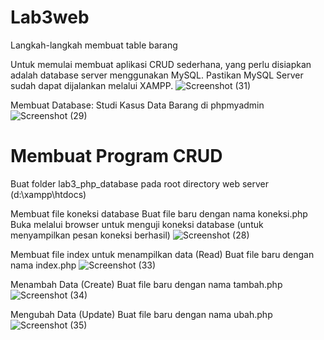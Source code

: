 # Lab3web
Langkah-langkah membuat table barang

Untuk memulai membuat aplikasi CRUD sederhana, yang perlu disiapkan adalah database server
menggunakan MySQL. Pastikan MySQL Server sudah dapat dijalankan melalui XAMPP.
![Screenshot (31)](https://user-images.githubusercontent.com/127826461/227855041-8cffc300-3c08-41f8-afe0-ff6fdd615a9b.png)

Membuat Database: Studi Kasus Data Barang di phpmyadmin
![Screenshot (29)](https://user-images.githubusercontent.com/127826461/227856093-88408d4b-694f-4f5b-8f5d-cdf1c4801bf3.png)

# Membuat Program CRUD
Buat folder lab3_php_database pada root directory web server (d:\xampp\htdocs)

Membuat file koneksi database
Buat file baru dengan nama koneksi.php
Buka melalui browser untuk menguji koneksi database (untuk menyampilkan pesan koneksi berhasil)
![Screenshot (28)](https://user-images.githubusercontent.com/127826461/227856813-75193467-a1c3-4021-9bc0-f9f50a7b8aca.png)

Membuat file index untuk menampilkan data (Read)
Buat file baru dengan nama index.php
![Screenshot (33)](https://user-images.githubusercontent.com/127826461/227857469-833a4c31-bf2a-43fe-a83e-0329391a64a6.png)

Menambah Data (Create)
Buat file baru dengan nama tambah.php
![Screenshot (34)](https://user-images.githubusercontent.com/127826461/227858129-03f9200e-455c-4d63-9e14-4d0cc2c8b1c7.png)

Mengubah Data (Update)
Buat file baru dengan nama ubah.php
![Screenshot (35)](https://user-images.githubusercontent.com/127826461/227860847-7ef8356e-9781-45c9-b890-e7432182ff21.png)
